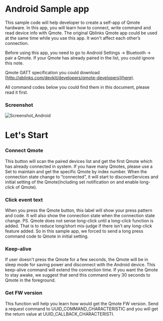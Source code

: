 Android Sample app
==============
This sample code will help developer to create a self-app of Qmote hardware.
In this app, you will learn how to connect, write command and read device info with Qmote.
The original Qblinks Qmote app could be used at the same time while you use this app. It won't affect each other’s connection.

Before using this app, you need to go to Android Settings -> Bluetooth -> pair a Qmote. If your Qmote has already paired in the list, you could ignore this note.

Qmote GATT specification you could download [http://qblinks.com/devkit/developers/qmote-developers](here).

All command codes below you could find them in this document, please read it first.

### Screenshot
![Screenshot_Android](https://github.com/qblinks/qmote_makers_projects/blob/master/Qmote_Android_Sample/Screenshot_Android.jpg?raw=true)

Let's Start
===========
### Connect Qmote
This button will scan the paired devices list and get the first Qmote which has already connected in system.
If you have many Qmotes, please use a Set<BluetoothDevice> to maintain and get the specific Qmote by index number.
When the connection state change to “connected”, it will start to discoverServices and initial setting of the Qmote(Including set notification on and enable long-click of Qmote).

### Click event text
When you press the Qmote button, this label will show your press pattern and code. It will also show the connection state when the connection state change.
PS. Qmote does not sense long-click until a long-click function is added. That is to reduce long/short mis-judge if there isn't any long-click feature added. So in this sample app, we forced to send a long press command code to Qmote in initial setting.

### Keep-alive
If user doesn't press the Qmote for a few seconds, the Qmote will be in sleep mode for saving power and disconnect with the Android device. This keep-alive command will extend the connection time. If you want the Qmote to stay awake, we suggest that send this command every 30 seconds to Qmote in the foreground.

### Get FW version
This function will help you learn how would get the Qmote FW version. Send a request command to UUID_COMMAND_CHARACTERISTIC and you will get the return value at UUID_CALLBACK_CHARACTERISTI. 
